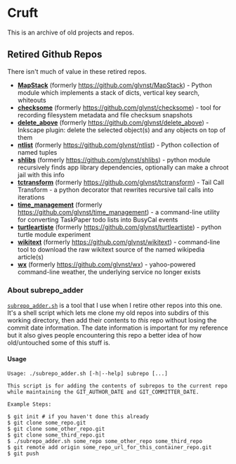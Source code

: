 # Cruft

This is an archive of old projects and repos.

## Retired Github Repos

There isn't much of value in these retired repos.

* [**MapStack**](MapStack) (formerly <https://github.com/glvnst/MapStack>) - Python module which implements a stack of dicts, vertical key search, whiteouts
* [**checksome**](checksome) (formerly <https://github.com/glvnst/checksome>) - tool for recording filesystem metadata and file checksum snapshots
* [**delete_above**](delete_above) (formerly <https://github.com/glvnst/delete_above>) - Inkscape plugin: delete the selected object(s) and any objects on top of them
* [**ntlist**](ntlist) (formerly <https://github.com/glvnst/ntlist>) - Python collection of named tuples
* [**shlibs**](shlibs) (formerly <https://github.com/glvnst/shlibs>) - python module recursively finds app library dependencies, optionally can make a chroot jail with this info
* [**tctransform**](tctransform) (formerly <https://github.com/glvnst/tctransform>) - Tail Call Transform - a python decorator that rewrites recursive tail calls into iterations
* [**time_management**](time_management) (formerly <https://github.com/glvnst/time_management>) - a command-line utility for converting TaskPaper todo lists into BusyCal events
* [**turtleartiste**](turtleartiste) (formerly <https://github.com/glvnst/turtleartiste>) - python turtle module experiment
* [**wikitext**](wikitext) (formerly <https://github.com/glvnst/wikitext>) - command-line tool to download the raw wikitext source of the named wikipedia article(s)
* [**wx**](wx) (formerly <https://github.com/glvnst/wx>) - yahoo-powered command-line weather, the underlying service no longer exists

### About subrepo_adder

[`subrepo_adder.sh`](subrepo_adder.sh) is a tool that I use when I retire other repos into this one. It's a shell script which lets me clone my old repos into subdirs of this working directory, then add their contents to *this* repo without losing the commit date information. The date information is important for my reference but it also gives people encountering this repo a better idea of how old/untouched some of this stuff is.

#### Usage

```
Usage: ./subrepo_adder.sh [-h|--help] subrepo [...]

This script is for adding the contents of subrepos to the current repo
while maintaining the GIT_AUTHOR_DATE and GIT_COMMITTER_DATE.

Example Steps:

$ git init # if you haven't done this already
$ git clone some_repo.git
$ git clone some_other_repo.git
$ git clone some_third_repo.git
$ ./subrepo_adder.sh some_repo some_other_repo some_third_repo
$ git remote add origin some_repo_url_for_this_container_repo.git
$ git push
```